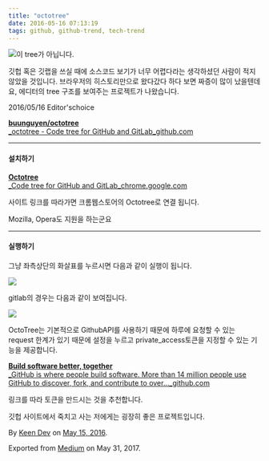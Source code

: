 ```yaml
---
title: "octotree"
date: 2016-05-16 07:13:19
tags: github, github-trend, tech-trend 
---
```



![][image0]이 tree가 아닙니다.

깃헙 혹은 깃랩을 쓰실 때에 소스코드 보기가 너무 어렵다라는 생각하셨던 사람이 적지 않았을 것입니다. 브라우저의 히스토리만으로 왔다갔다 하다 보면 짜증이 많이 났을텐데요, 에디터의 tree 구조를 보여주는 프로젝트가 나왔습니다.

2016/05/16 Editor'schoice

[**buunguyen/octotree**  
_octotree - Code tree for GitHub and GitLab_github.com][anchor0][][anchor1]

---

#### 설치하기

[**Octotree**  
_Code tree for GitHub and GitLab_chrome.google.com][anchor2][][anchor3]

사이트 링크를 따라가면 크롬웹스토어의 Octotree로 연결 됩니다.

Mozilla, Opera도 지원을 하는군요

---

#### 실행하기

그냥 좌측상단의 화살표를 누르시면 다음과 같이 실행이 됩니다.

![][image1]

gitlab의 경우는 다음과 같이 보여집니다.

![][image2]

OctoTree는 기본적으로 GithubAPI를 사용하기 때문에 하루에 요청할 수 있는 request 한계가 있기 때문에 설정을 누르고 private\_access토큰을 지정할 수 있는 기능을 제공합니다.

[**Build software better, together**  
_GitHub is where people build software. More than 14 million people use GitHub to discover, fork, and contribute to over..._github.com][anchor4][][anchor5]

링크를 따라 토큰을 만드시는 것을 추천합니다.

깃헙 사이트에서 죽치고 사는 저에게는 굉장히 좋은 프로젝트입니다.

By [Keen Dev][anchor6] on [May 15, 2016][anchor7].

Exported from [Medium][anchor8] on May 31, 2017\.


[anchor0]: https://github.com/buunguyen/octotree "https://github.com/buunguyen/octotree"
[anchor1]: https://github.com/buunguyen/octotree
[anchor2]: https://chrome.google.com/webstore/detail/octotree/bkhaagjahfmjljalopjnoealnfndnagc "https://chrome.google.com/webstore/detail/octotree/bkhaagjahfmjljalopjnoealnfndnagc"
[anchor3]: https://chrome.google.com/webstore/detail/octotree/bkhaagjahfmjljalopjnoealnfndnagc
[anchor4]: https://github.com/settings/tokens/new "https://github.com/settings/tokens/new"
[anchor5]: https://github.com/settings/tokens/new
[anchor6]: https://medium.com/@keendev
[anchor7]: https://medium.com/p/37fdde36d5f
[anchor8]: https://medium.com


[image0]: /images/1*hDfxoIcnHJ9tV4u9aNT6Pg.png
[image1]: /images/1*kSqnLGLK6FLj_k5xG3bj4w.png
[image2]: /images/1*-DdC_6d2mcb5OSxxQs6sQw.pn